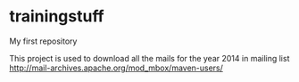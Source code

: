 # trainingstuff
My first repository

This project is used to download all the mails for the year 2014 in mailing list http://mail-archives.apache.org/mod_mbox/maven-users/
